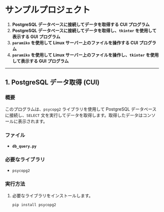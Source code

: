 # サンプルプロジェクト

1. **PostgreSQL データベースに接続してデータを取得する CUI プログラム**
2. **PostgreSQL データベースに接続してデータを取得し、`tkinter` を使用して表示する GUI プログラム**
3. **`paramiko` を使用して Linux サーバー上のファイルを操作する CUI プログラム**
4. **`paramiko` を使用して Linux サーバー上のファイルを操作し、`tkinter` を使用して表示する GUI プログラム**

---

## 1. PostgreSQL データ取得 (CUI)

### 概要
このプログラムは、`psycopg2` ライブラリを使用して PostgreSQL データベースに接続し、`SELECT` 文を実行してデータを取得します。取得したデータはコンソールに表示されます。

### ファイル
- **`db_query.py`**

### 必要なライブラリ
- `psycopg2`

### 実行方法
1. 必要なライブラリをインストールします。
   ```bash
   pip install psycopg2